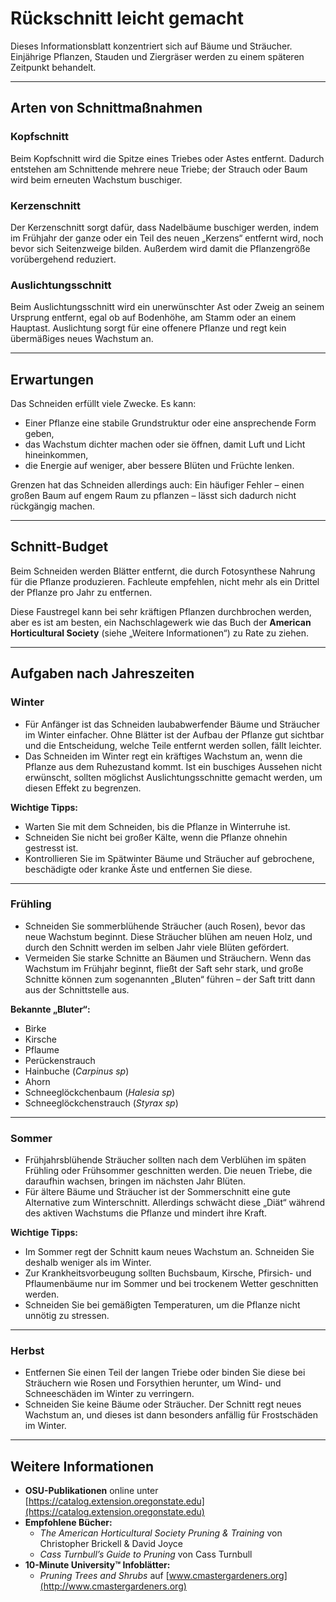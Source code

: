 # Rückschnitt leicht gemacht

Dieses Informationsblatt konzentriert sich auf Bäume und Sträucher. Einjährige Pflanzen, Stauden und Ziergräser werden zu einem späteren Zeitpunkt behandelt.

---

## Arten von Schnittmaßnahmen

### Kopfschnitt

Beim Kopfschnitt wird die Spitze eines Triebes oder Astes entfernt. Dadurch entstehen am Schnittende mehrere neue Triebe; der Strauch oder Baum wird beim erneuten Wachstum buschiger.

### Kerzenschnitt

Der Kerzenschnitt sorgt dafür, dass Nadelbäume buschiger werden, indem im Frühjahr der ganze oder ein Teil des neuen „Kerzens“ entfernt wird, noch bevor sich Seitenzweige bilden. Außerdem wird damit die Pflanzengröße vorübergehend reduziert.

### Auslichtungsschnitt

Beim Auslichtungsschnitt wird ein unerwünschter Ast oder Zweig an seinem Ursprung entfernt, egal ob auf Bodenhöhe, am Stamm oder an einem Hauptast. Auslichtung sorgt für eine offenere Pflanze und regt kein übermäßiges neues Wachstum an.

---

## Erwartungen

Das Schneiden erfüllt viele Zwecke. Es kann:

- Einer Pflanze eine stabile Grundstruktur oder eine ansprechende Form geben,
- das Wachstum dichter machen oder sie öffnen, damit Luft und Licht hineinkommen,
- die Energie auf weniger, aber bessere Blüten und Früchte lenken.

Grenzen hat das Schneiden allerdings auch: Ein häufiger Fehler – einen großen Baum auf engem Raum zu pflanzen – lässt sich dadurch nicht rückgängig machen.

---

## Schnitt-Budget

Beim Schneiden werden Blätter entfernt, die durch Fotosynthese Nahrung für die Pflanze produzieren. Fachleute empfehlen, nicht mehr als ein Drittel der Pflanze pro Jahr zu entfernen.

Diese Faustregel kann bei sehr kräftigen Pflanzen durchbrochen werden, aber es ist am besten, ein Nachschlagewerk wie das Buch der **American Horticultural Society** (siehe „Weitere Informationen“) zu Rate zu ziehen.

---

## Aufgaben nach Jahreszeiten

### Winter

- Für Anfänger ist das Schneiden laubabwerfender Bäume und Sträucher im Winter einfacher. Ohne Blätter ist der Aufbau der Pflanze gut sichtbar und die Entscheidung, welche Teile entfernt werden sollen, fällt leichter.
- Das Schneiden im Winter regt ein kräftiges Wachstum an, wenn die Pflanze aus dem Ruhezustand kommt. Ist ein buschiges Aussehen nicht erwünscht, sollten möglichst Auslichtungsschnitte gemacht werden, um diesen Effekt zu begrenzen.

**Wichtige Tipps:**

- Warten Sie mit dem Schneiden, bis die Pflanze in Winterruhe ist.
- Schneiden Sie nicht bei großer Kälte, wenn die Pflanze ohnehin gestresst ist.
- Kontrollieren Sie im Spätwinter Bäume und Sträucher auf gebrochene, beschädigte oder kranke Äste und entfernen Sie diese.

---

### Frühling

- Schneiden Sie sommerblühende Sträucher (auch Rosen), bevor das neue Wachstum beginnt. Diese Sträucher blühen am neuen Holz, und durch den Schnitt werden im selben Jahr viele Blüten gefördert.
- Vermeiden Sie starke Schnitte an Bäumen und Sträuchern. Wenn das Wachstum im Frühjahr beginnt, fließt der Saft sehr stark, und große Schnitte können zum sogenannten „Bluten“ führen – der Saft tritt dann aus der Schnittstelle aus.

**Bekannte „Bluter“:**

- Birke
- Kirsche
- Pflaume
- Perückenstrauch
- Hainbuche (*Carpinus sp*)
- Ahorn
- Schneeglöckchenbaum (*Halesia sp*)
- Schneeglöckchenstrauch (*Styrax sp*)

---

### Sommer

- Frühjahrsblühende Sträucher sollten nach dem Verblühen im späten Frühling oder Frühsommer geschnitten werden. Die neuen Triebe, die daraufhin wachsen, bringen im nächsten Jahr Blüten.
- Für ältere Bäume und Sträucher ist der Sommerschnitt eine gute Alternative zum Winterschnitt. Allerdings schwächt diese „Diät“ während des aktiven Wachstums die Pflanze und mindert ihre Kraft.

**Wichtige Tipps:**

- Im Sommer regt der Schnitt kaum neues Wachstum an. Schneiden Sie deshalb weniger als im Winter.
- Zur Krankheitsvorbeugung sollten Buchsbaum, Kirsche, Pfirsich- und Pflaumenbäume nur im Sommer und bei trockenem Wetter geschnitten werden.
- Schneiden Sie bei gemäßigten Temperaturen, um die Pflanze nicht unnötig zu stressen.

---

### Herbst

- Entfernen Sie einen Teil der langen Triebe oder binden Sie diese bei Sträuchern wie Rosen und Forsythien herunter, um Wind- und Schneeschäden im Winter zu verringern.
- Schneiden Sie keine Bäume oder Sträucher. Der Schnitt regt neues Wachstum an, und dieses ist dann besonders anfällig für Frostschäden im Winter.

---

## Weitere Informationen

- **OSU-Publikationen** online unter [https://catalog.extension.oregonstate.edu](https://catalog.extension.oregonstate.edu)
- **Empfohlene Bücher:**
  - *The American Horticultural Society Pruning & Training* von Christopher Brickell & David Joyce
  - *Cass Turnbull’s Guide to Pruning* von Cass Turnbull
- **10-Minute University™ Infoblätter:**
  - *Pruning Trees and Shrubs* auf [www.cmastergardeners.org](http://www.cmastergardeners.org)

